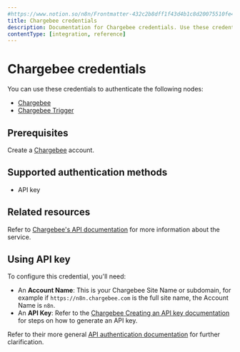 ```yaml
---
#https://www.notion.so/n8n/Frontmatter-432c2b8dff1f43d4b1c8d20075510fe4
title: Chargebee credentials
description: Documentation for Chargebee credentials. Use these credentials to authenticate Chargebee in n8n, a workflow automation platform.
contentType: [integration, reference]
---
```


# Chargebee credentials

You can use these credentials to authenticate the following nodes:

- [Chargebee](/integrations/builtin/app-nodes/n8n-nodes-base.chargebee.md)
- [Chargebee Trigger](/integrations/builtin/trigger-nodes/n8n-nodes-base.chargebeetrigger.md)

## Prerequisites

Create a [Chargebee](https://www.chargebee.com/) account.

## Supported authentication methods

- API key

## Related resources

Refer to [Chargebee's API documentation](https://apidocs.chargebee.com/docs/api/) for more information about the service.

## Using API key

To configure this credential, you'll need:

- An **Account Name**: This is your Chargebee Site Name or subdomain, for example if `https://n8n.chargebee.com` is the full site name, the Account Name is `n8n`.
- An **API Key**: Refer to the [Chargebee Creating an API key documentation](https://www.chargebee.com/docs/api_keys.html#creating-an-api-key) for steps on how to generate an API key. 

Refer to their more general [API authentication documentation](https://apidocs.chargebee.com/docs/api/auth?lang=curl) for further clarification.

